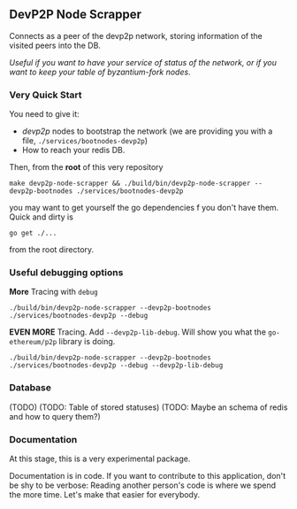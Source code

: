 ## DevP2P Node Scrapper

Connects as a peer of the devp2p network, storing information of the visited peers into the DB.

_Useful if you want to have your service of status of the network, or if you want to keep your table of byzantium-fork nodes_.

### Very Quick Start

You need to give it:

* _devp2p_ nodes to bootstrap the network (we are providing you with a file, `./services/bootnodes-devp2p`)
* How to reach your redis DB.

Then, from the **root** of this very repository

```
make devp2p-node-scrapper && ./build/bin/devp2p-node-scrapper --devp2p-bootnodes ./services/bootnodes-devp2p
```

you may want to get yourself the go dependencies f you don't have them. Quick and dirty is

```
go get ./...
```

from the root directory.

### Useful debugging options

**More** Tracing with `debug`

```
./build/bin/devp2p-node-scrapper --devp2p-bootnodes ./services/bootnodes-devp2p --debug
```

**EVEN MORE** Tracing. Add `--devp2p-lib-debug`. Will show you what the `go-ethereum/p2p` library is doing.

```
./build/bin/devp2p-node-scrapper --devp2p-bootnodes ./services/bootnodes-devp2p --debug --devp2p-lib-debug
```

### Database

(TODO)
(TODO: Table of stored statuses)
(TODO: Maybe an schema of redis and how to query them?)

### Documentation

At this stage, this is a very experimental package.

Documentation is in code. If you want to contribute to this application,
don't be shy to be verbose: Reading another person's code is where we
spend the more time. Let's make that easier for everybody.